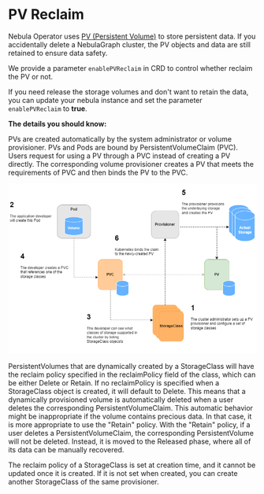 # PV Reclaim

Nebula Operator uses [PV (Persistent Volume)](https://kubernetes.io/docs/concepts/storage/persistent-volumes/) to store
persistent data. If you accidentally delete a NebulaGraph cluster, the PV objects and data are still retained to ensure
data safety.

We provide a parameter `enablePVReclaim` in CRD to control whether reclaim the PV or not.

If you need release the storage volumes and don't want to retain the data, you can update your nebula instance and set
the parameter `enablePVReclaim` to __true__.

**The details you should know:**

PVs are created automatically by the system administrator or volume provisioner. PVs and Pods are bound by
PersistentVolumeClaim (PVC). Users request for using a PV through a PVC instead of creating a PV directly. The
corresponding volume provisioner creates a PV that meets the requirements of PVC and then binds the PV to the PVC.

![avatar](../pictures/storage.png)

PersistentVolumes that are dynamically created by a StorageClass will have the reclaim policy specified in the
reclaimPolicy field of the class, which can be either Delete or Retain. If no reclaimPolicy is specified when a
StorageClass object is created, it will default to Delete.
This means that a dynamically provisioned volume is automatically deleted when a user deletes the corresponding
PersistentVolumeClaim. This automatic behavior might be inappropriate if the volume contains precious data. In that
case, it is more appropriate to use the "Retain" policy. With the "Retain" policy, if a user deletes a
PersistentVolumeClaim, the corresponding PersistentVolume will not be deleted. Instead, it is moved to the Released
phase, where all of its data can be manually recovered.

The reclaim policy of a StorageClass is set at creation time, and it cannot be updated once it is created. If it is not
set when created, you can create another StorageClass of the same provisioner.